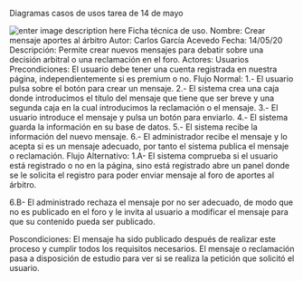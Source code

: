 ﻿
Diagramas casos de usos tarea de 14 de mayo

![enter image description here](https://imgur.com/q09ipIg.png)
Ficha técnica de uso.
Nombre: Crear mensaje aportes al árbitro
Autor: Carlos García Acevedo
Fecha: 14/05/20
Descripción: Permite crear nuevos mensajes para debatir sobre una decisión arbitral o una reclamación en el foro.
Actores: Usuarios
Precondiciones: El usuario debe tener una cuenta registrada en nuestra página, independientemente si es premium o no.
Flujo Normal:
1.- El usuario pulsa sobre el botón para crear un mensaje.
2.- El sistema crea una caja donde introducimos el título del mensaje que tiene que ser breve
 y una segunda caja en la cual introducimos la reclamación o el mensaje.
3.- El usuario introduce el mensaje y pulsa un botón para enviarlo.
4.- El sistema guarda la información en su base de datos.
5.- El sistema recibe la información del nuevo mensaje.
6.- El administrador recibe el mensaje y lo acepta si es un mensaje adecuado, por tanto el sistema publica el mensaje o reclamación.
Flujo Alternativo:
1.A- El sistema comprueba si el usuario está registrado o no en la página, sino está registrado abre un panel 
donde se le solicita el registro para poder enviar mensaje al foro de aportes al árbitro.

6.B- El administrado rechaza el mensaje por no ser adecuado, de modo que no es publicado en el foro y 
le invita al usuario a modificar el mensaje para que su contenido pueda ser publicado.

Poscondiciones: El mensaje ha sido publicado después de realizar este proceso y cumplir todos los requisitos necesarios. El mensaje 
o reclamación pasa a disposición de estudio para ver si se realiza la petición que solicitó el usuario.

